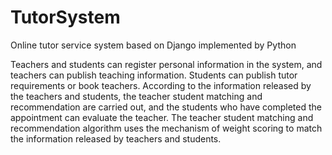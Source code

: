 # TutorSystem
Online tutor service system based on Django implemented by Python


Teachers and students can register personal information in the system, and teachers can publish teaching information. Students can publish tutor requirements or book teachers. According to the information released by the teachers and students, the teacher student matching and recommendation are carried out, and the students who have completed the appointment can evaluate the teacher. The teacher student matching and recommendation algorithm uses the mechanism of weight scoring to match the information released by teachers and students.
